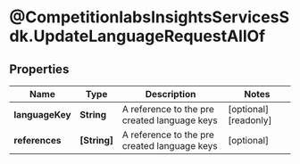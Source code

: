 # @CompetitionlabsInsightsServicesSdk.UpdateLanguageRequestAllOf

## Properties

Name | Type | Description | Notes
------------ | ------------- | ------------- | -------------
**languageKey** | **String** | A reference to the pre created language keys | [optional] [readonly] 
**references** | **[String]** | A reference to the pre created language keys | [optional] 


